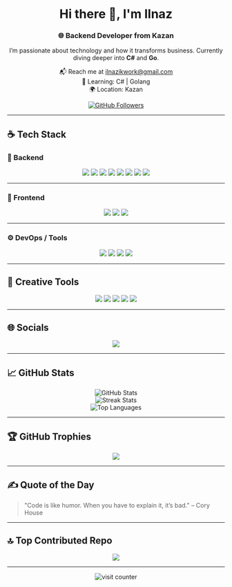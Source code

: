 <h1 align="center">Hi there 👋, I'm Ilnaz</h1>
<h3 align="center">🌐 Backend Developer from Kazan</h3>

<p align="center">
  I’m passionate about technology and how it transforms business. Currently diving deeper into <strong>C#</strong> and <strong>Go</strong>.
</p>

<p align="center">
  📬 Reach me at <a href="mailto:ilnazikwork@gmail.com">ilnazikwork@gmail.com</a> <br/>
  🧠 Learning: C# | Golang <br/>
  🌍 Location: Kazan
</p>

<p align="center">
  <a href="https://github.com/JustIlnaz" target="_blank">
    <img src="https://img.shields.io/github/followers/JustIlnaz?logo=github&style=for-the-badge&color=6f4e37&labelColor=2d2d2d" alt="GitHub Followers"/>
  </a>
</p>

---

## ☕ Tech Stack

### 🧠 Backend
<p align="center">
  <img src="https://img.shields.io/badge/C%23-6f4e37?style=for-the-badge&logo=csharp&logoColor=white"/>
  <img src="https://img.shields.io/badge/.NET-6f4e37?style=for-the-badge&logo=dotnet&logoColor=white"/>
  <img src="https://img.shields.io/badge/Go-6f4e37?style=for-the-badge&logo=go&logoColor=white"/>
  <img src="https://img.shields.io/badge/PostgreSQL-6f4e37?style=for-the-badge&logo=postgresql&logoColor=white"/>
  <img src="https://img.shields.io/badge/MSSQL-6f4e37?style=for-the-badge&logo=microsoft-sql-server&logoColor=white"/>
  <img src="https://img.shields.io/badge/Redis-6f4e37?style=for-the-badge&logo=redis&logoColor=white"/>
  <img src="https://img.shields.io/badge/JWT-6f4e37?style=for-the-badge&logo=json-web-tokens&logoColor=white"/>
  <img src="https://img.shields.io/badge/Kafka-6f4e37?style=for-the-badge&logo=apachekafka&logoColor=white"/>
</p>

---

### 🎨 Frontend
<p align="center">
  <img src="https://img.shields.io/badge/HTML5-6f4e37?style=for-the-badge&logo=html5&logoColor=white"/>
  <img src="https://img.shields.io/badge/CSS3-6f4e37?style=for-the-badge&logo=css3&logoColor=white"/>
  <img src="https://img.shields.io/badge/JavaScript-6f4e37?style=for-the-badge&logo=javascript&logoColor=white"/>
</p>

---

### ⚙️ DevOps / Tools
<p align="center">
  <img src="https://img.shields.io/badge/Docker-6f4e37?style=for-the-badge&logo=docker&logoColor=white"/>
  <img src="https://img.shields.io/badge/Kubernetes-6f4e37?style=for-the-badge&logo=kubernetes&logoColor=white"/>
  <img src="https://img.shields.io/badge/Git-6f4e37?style=for-the-badge&logo=git&logoColor=white"/>
  <img src="https://img.shields.io/badge/Linux-6f4e37?style=for-the-badge&logo=linux&logoColor=white"/>
</p>

---

## 🎨 Creative Tools
<p align="center">
  <img src="https://img.shields.io/badge/Photoshop-6f4e37?style=for-the-badge&logo=adobe-photoshop&logoColor=white"/>
  <img src="https://img.shields.io/badge/AfterEffects-6f4e37?style=for-the-badge&logo=adobe-after-effects&logoColor=white"/>
  <img src="https://img.shields.io/badge/PremierePro-6f4e37?style=for-the-badge&logo=adobe-premiere-pro&logoColor=white"/>
  <img src="https://img.shields.io/badge/Blender-6f4e37?style=for-the-badge&logo=blender&logoColor=white"/>
  <img src="https://img.shields.io/badge/Figma-6f4e37?style=for-the-badge&logo=figma&logoColor=white"/>
</p>

---

## 🌐 Socials
<p align="center">
  <a href="https://github.com/JustIlnaz">
    <img src="https://img.shields.io/badge/GitHub-6f4e37?style=for-the-badge&logo=github&logoColor=white"/>
  </a>
</p>

---

## 📈 GitHub Stats
<p align="center">
  <img src="https://github-readme-stats.vercel.app/api?username=JustIlnaz&theme=tokyonight&show_icons=true&hide_border=false&count_private=true" alt="GitHub Stats"/>
  <br/>
  <img src="https://github-readme-streak-stats.herokuapp.com/?user=JustIlnaz&theme=tokyonight&hide_border=false" alt="Streak Stats"/>
  <br/>
  <img src="https://github-readme-stats.vercel.app/api/top-langs/?username=JustIlnaz&theme=tokyonight&layout=compact&hide_border=false" alt="Top Languages"/>
</p>

---

## 🏆 GitHub Trophies
<p align="center">
  <img src="https://github-profile-trophy.vercel.app/?username=JustIlnaz&theme=coffee&no-frame=true&margin-w=8"/>
</p>

---

## ✍️ Quote of the Day
> "Code is like humor. When you have to explain it, it’s bad." – Cory House

---

## 🔝 Top Contributed Repo
<p align="center">
  <img src="https://github-contributor-stats.vercel.app/api?username=JustIlnaz&limit=5&theme=tokyonight&combine_all_yearly_contributions=true"/>
</p>

---

<p align="center">
  <img src="https://visitcount.itsvg.in/api?id=JustIlnaz&icon=0&color=6f4e37" alt="visit counter"/>
</p>

<!-- Made with ❤️ and ☕️ -->
